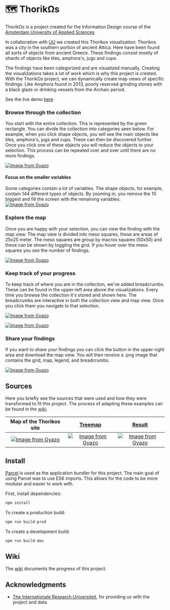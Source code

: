 # 🗺 ThorikΩs
ThorikΩs is a project created for the Information Design course of the [Amsterdam University of Applied Sciences](https://www.hva.nl/)

In collaboration with [UU](http://www.uu.nl/) we created this Thorikos visualization. Thorikos was a city in the southern portion of ancient Attica. Here have been found all sorts of objects from ancient Greece. These findings consist mostly of shards of objects like tiles, amphora's, jugs and cups. 

The findings have been categorized and are visualized manually. Creating the visualizations takes a lot of work which is why this project is created. With the ThorikΩs project, we can dynamically create map views of specific findings. Like Amphora found in 2013, poorly reserved grinding stones with a black glaze or drinking vessels from the Archaic period.

See the live demo [here](https://thorikos.netlify.com/)

### Browse through the collection
You start with the entire collection. This is represented by the green rectangle. You can divide the collection into categories seen below. For example, when you click shape objects, you will see the main objects like tiles, amphora's, jugs and cups. These can then be discovered further. Once you click one of these objects you will reduce the objects to your selection. This process can be repeated over and over until there are no more findings.

[![Image from Gyazo](https://i.gyazo.com/d6e8ff60a50319e836da5760df02b8df.gif)](https://gyazo.com/d6e8ff60a50319e836da5760df02b8df)

#### Focus on the smaller variables
Some categories contain a lot of variables. The shape objects, for example, contain 144 different types of objects. By zooming in, you remove the 10 biggest and fill the screen with the remaining variables.
[![Image from Gyazo](https://i.gyazo.com/5cf96432a86dd3dabf55d033d5bccd30.gif)](https://gyazo.com/5cf96432a86dd3dabf55d033d5bccd30)

### Explore the map
Once you are happy with your selection, you can view the finding with the map view. The map view is divided into meso squares, these are areas of 25x25 meter. The meso squares are group by macros squares (50x50) and these can be shown by toggling the grid. If you hover over the meso squares you see the number of findings.

[![Image from Gyazo](https://i.gyazo.com/f7625700aaae0211a44355dd02a20e6b.gif)](https://gyazo.com/f7625700aaae0211a44355dd02a20e6b)

### Keep track of your progress
To keep track of where you are in the collection, we've added breadcrumbs. These can be found in the upper-left area above the visualizations. Every time you browse the collection it's stored and shown here. The breadcrumbs are interactive in both the collection view and map view. Once you click them you navigate to that selection. 

[![Image from Gyazo](https://i.gyazo.com/fa2571cb8a3ad15b3ecf83519a97c1fe.gif)](https://gyazo.com/fa2571cb8a3ad15b3ecf83519a97c1fe)

[![Image from Gyazo](https://i.gyazo.com/32bdd315061bfd8a72affea8014bbd53.gif)](https://gyazo.com/32bdd315061bfd8a72affea8014bbd53)

### Share your findings
If you want to share your findings you can click the button in the upper-right area and download the map view. You will then receive a .png image that contains the grid, map, legend, and breadcrumbs.

[![Image from Gyazo](https://i.gyazo.com/0eeccfb81ed0bdf16922b0844b933614.gif)](https://gyazo.com/0eeccfb81ed0bdf16922b0844b933614)

## Sources
Here you briefly see the sources that were used and how they were transformed to fit this project. The process of adapting these examples can be found in the [wiki](https://github.com/MartijnKeesmaat/Thorikos/wiki). 

| Map of the Thorikos site        | [Treemap](https://bl.ocks.org/HarryStevens/545ca9d50cb9abbd68bfee526b0541f9)           | [Result](https://thorikos.netlify.com/)  |
| :-------------: |:-------------:| :-----:|
| [![Image from Gyazo](https://i.gyazo.com/b4e21b3c7af12ecd93646eceafe2629f.png)](https://gyazo.com/b4e21b3c7af12ecd93646eceafe2629f)      | [![Image from Gyazo](https://i.gyazo.com/6a863944da868a51ca280c828acc82cf.gif)](https://gyazo.com/6a863944da868a51ca280c828acc82cf) | [![Image from Gyazo](https://i.gyazo.com/d293366c6ac8b2c3fe9581ceb2bfd5f3.gif)](https://gyazo.com/d293366c6ac8b2c3fe9581ceb2bfd5f3) |

## Install
[Parcel](https://parceljs.org/) is used as the application bundler for this project. The main goal of using Parcel was to use ES6 imports. This allows for the code to be more modular and easier to work with.

First, install dependencies:

```sh
npm install
```

To create a production build:

```sh
npm run build-prod
```

To create a development build:

```sh
npm run build-dev
```

## Wiki
The [wiki](https://github.com/MartijnKeesmaat/Thorikos/wiki) documents the progress of this project.


## Acknowledgments
- [The Internationale Research Universiteit](http://www.uu.nl/), for providing us with the project and data
